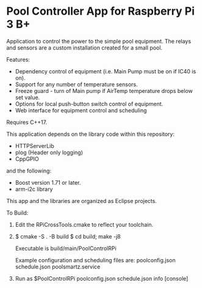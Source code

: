# Pool Controller App for Raspberry Pi 3 B+

Application to control the power to the simple pool equipment. 
The relays and sensors are a custom installation created for a 
small pool.

Features:
* Dependency control of equipment (i.e. Main Pump must be on if IC40 is on).
* Support for any number of temperature sensors.
* Freeze guard - turn of Main pump if AirTemp temperature drops below set value.
* Options for local push-button switch control of equipment.
* Web interface for equipment control and scheduling


Requires C++17.

This application depends on the library code within this repository:
* HTTPServerLib
* plog (Header only logging)
* CppGPIO

and the following:

* Boost version 1.71 or later.
* arm-i2c library

This app and the libraries are organized as Eclipse projects.

To Build:
1. Edit the RPiCrossTools.cmake to reflect your toolchain.
2. $ cmake -S . -B build
   $ cd build; make -j8

   Executable is build/main/PoolControlRPi

   Example configuration and scheduling files are:
      poolconfig.json
      schedule.json
      poolsmartz.service 
3.  
   Run as
   $PoolControlRPi poolconfig.json schedule.json info [console]
   

   
   